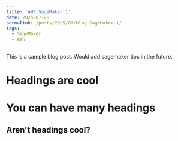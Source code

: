 ```yaml
---
title: 'AWS SageMaker 1'
date: 2025-07-20
permalink: /posts/2025/07/blog-SageMaker-1/
tags:
  - SageMaker
  - AWS
---
```


This is a sample blog post. Would add sagemaker tips in the future.

Headings are cool
======

You can have many headings
======

Aren't headings cool?
------